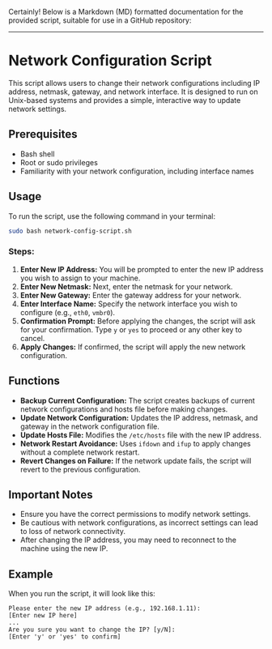 Certainly! Below is a Markdown (MD) formatted documentation for the provided script, suitable for use in a GitHub repository:

---

# Network Configuration Script

This script allows users to change their network configurations including IP address, netmask, gateway, and network interface. It is designed to run on Unix-based systems and provides a simple, interactive way to update network settings.

## Prerequisites

- Bash shell
- Root or sudo privileges
- Familiarity with your network configuration, including interface names

## Usage

To run the script, use the following command in your terminal:

```bash
sudo bash network-config-script.sh
```

### Steps:

1. **Enter New IP Address:** You will be prompted to enter the new IP address you wish to assign to your machine.
2. **Enter New Netmask:** Next, enter the netmask for your network.
3. **Enter New Gateway:** Enter the gateway address for your network.
4. **Enter Interface Name:** Specify the network interface you wish to configure (e.g., `eth0`, `vmbr0`).
5. **Confirmation Prompt:** Before applying the changes, the script will ask for your confirmation. Type `y` or `yes` to proceed or any other key to cancel.
6. **Apply Changes:** If confirmed, the script will apply the new network configuration.

## Functions

- **Backup Current Configuration:** The script creates backups of current network configurations and hosts file before making changes.
- **Update Network Configuration:** Updates the IP address, netmask, and gateway in the network configuration file.
- **Update Hosts File:** Modifies the `/etc/hosts` file with the new IP address.
- **Network Restart Avoidance:** Uses `ifdown` and `ifup` to apply changes without a complete network restart.
- **Revert Changes on Failure:** If the network update fails, the script will revert to the previous configuration.

## Important Notes

- Ensure you have the correct permissions to modify network settings.
- Be cautious with network configurations, as incorrect settings can lead to loss of network connectivity.
- After changing the IP address, you may need to reconnect to the machine using the new IP.

## Example

When you run the script, it will look like this:

```plaintext
Please enter the new IP address (e.g., 192.168.1.11):
[Enter new IP here]
...
Are you sure you want to change the IP? [y/N]:
[Enter 'y' or 'yes' to confirm]
```
